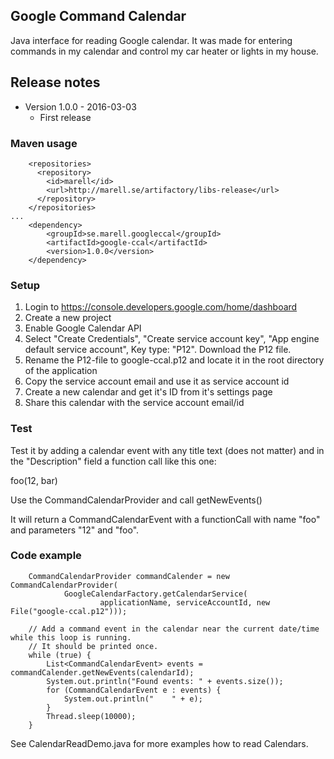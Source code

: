 ## Google Command Calendar

Java interface for reading Google calendar. It was made for entering commands in my calendar and
control my car heater or lights in my house. 

## Release notes
* Version 1.0.0 - 2016-03-03
  * First release

### Maven usage

```
    <repositories>
      <repository>
        <id>marell</id>
        <url>http://marell.se/artifactory/libs-release</url>
      </repository>
    </repositories>
...
    <dependency>
        <groupId>se.marell.googleccal</groupId>
        <artifactId>google-ccal</artifactId>
        <version>1.0.0</version>
    </dependency>
```

### Setup
 
1. Login to https://console.developers.google.com/home/dashboard
2. Create a new project
3. Enable Google Calendar API
4. Select "Create Credentials", "Create service account key",
   "App engine default service account", Key type: "P12".
   Download the P12 file.
5. Rename the P12-file to google-ccal.p12 and locate it in the root directory of the application
6. Copy the service account email and use it as service account id
7. Create a new calendar and get it's ID from it's settings page
8. Share this calendar with the service account email/id

### Test
Test it by adding a calendar event with any title text (does not matter) and in the "Description" field a 
function call like this one:

foo(12, bar)

Use the CommandCalendarProvider and call getNewEvents()

It will return a CommandCalendarEvent with a functionCall with name "foo" and parameters "12" and "foo".

### Code example

```
    CommandCalendarProvider commandCalender = new CommandCalendarProvider(
            GoogleCalendarFactory.getCalendarService(
                    applicationName, serviceAccountId, new File("google-ccal.p12")));
    
    // Add a command event in the calendar near the current date/time while this loop is running.
    // It should be printed once.
    while (true) {
        List<CommandCalendarEvent> events = commandCalender.getNewEvents(calendarId);
        System.out.println("Found events: " + events.size());
        for (CommandCalendarEvent e : events) {
            System.out.println("    " + e);
        }
        Thread.sleep(10000);
    }
```

See CalendarReadDemo.java for more examples how to read Calendars.
